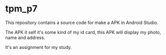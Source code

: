 # tpm_p7
This repository contains a source code for make a APK in Android Studio. 

The APK it self it's some kind of my id card, this APK will display my photo, name and address.

It's an assignment for my study. 
